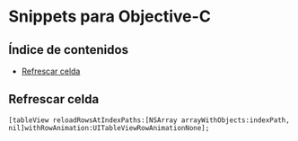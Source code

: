 # Snippets para Objective-C

## Índice de contenidos

- [Refrescar celda](#refrescar-celda)

## Refrescar celda

```
[tableView reloadRowsAtIndexPaths:[NSArray arrayWithObjects:indexPath, nil]withRowAnimation:UITableViewRowAnimationNone];
```
